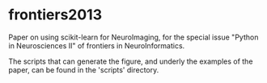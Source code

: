 frontiers2013
=============

Paper on using scikit-learn for NeuroImaging, for the special issue "Python in Neurosciences II" of frontiers in NeuroInformatics.

The scripts that can generate the figure, and underly the examples of the paper, can be found in the 'scripts' directory.
